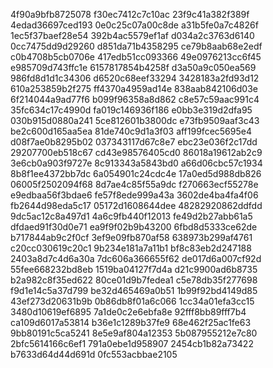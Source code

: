 4f90a9bfb8725078
f30ec7412c7c10ac
23f9c41a382f389f
4edad36697ced193
0e0c25c07a00c8de
a31b5fe0a7c4826f
1ec5f37baef28e54
392b4ac5579ef1af
d034a2c3763d6140
0cc7475dd9d29260
d851da71b4358295
ce79b8aab68e2edf
c0b4708b5cb0706e
417edb51cc093366
49e0976213cc6f45
e985709d743ffc1e
6157817854b4258f
d3a50a9c050ea569
986fd8d1d1c34306
d6520c68eef33294
3428183a2fd93d12
610a253859b2f275
ff4370a4959ad14e
838aab842106d03e
6f214044a9ad77f6
b099f96358a8d862
c8e57c59aac991c4
35fc634c17c4990d
fa019c146936f186
e0bb3e319d2dfa95
030b915d0880a241
5ce812601b3800dc
e73fb9509aaf3c43
be2c600d165aa5ea
81de740c9d1a3f03
aff199fcec5695e4
d08f7ae0b8295b02
037343117d67c8e7
ebc23e036f2c17dd
29207700eb518c67
cd43e98576405cd0
86018a19612ab2c9
3e6cb0a903f9727e
8c913343a5843bd0
a66d06cbc57c1934
8b8f1ee4372bb7dc
6a054901c24cdc4e
17a0ed5d988db826
06005f2502094f68
8d7ae4c85f55a9dc
f270663ecf55278e
e9edbaa56f3bdae6
fe57f8ede999a43a
3602de4ba4fa4f06
fb2644d98eda5c17
05172d1608644dee
48282920862ddfdd
9dc5ac12c8a497d1
4a6c9fb440f12013
fe49d2b27abb61a5
dfdaed91f30d0e71
ea9f9f02b9b43200
6fbd8d5333ce62de
b717844ab9c2f0cf
3ef9e09fb870af58
638973b299af4761
c20cc030619c20c1
9b234e181a7a11b1
bf8c83eb2d247188
2403a8d7c4d6a30a
7dc606a366655f62
de017d6a007cf92d
55fee668232bd8eb
1519ba04127f7d4a
d21c9900ad6b8735
b2a982c8f35ed622
80ce01d9b7fedea1
c5e78db35f277698
f9d1e14c5a37d799
be32d465469a0b51
1b99f92bd4149d85
43ef273d20631b9b
0b86db8f01a6c066
1cc34a01efa3cc15
3480d10619ef6895
7a1de0c2e6ebfa8e
92fff8bb89fff7b4
ca109d6017a53814
b36e1c1289b37fe9
68e462f25ac1fe63
9bb80191c5ca5241
8e5e9af804a12353
5b087955212e7c80
2bfc5614166c6ef1
791a0ebe1d958907
2454cb1b82a73422
b7633d64d44d691d
0fc553acbbae2105
